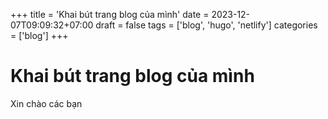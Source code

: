 +++
title = 'Khai bút trang blog của mình'
date = 2023-12-07T09:09:32+07:00
draft = false
tags = ['blog', 'hugo', 'netlify']
categories = ['blog']
+++

# Khai bút trang blog của mình

Xin chào các bạn
